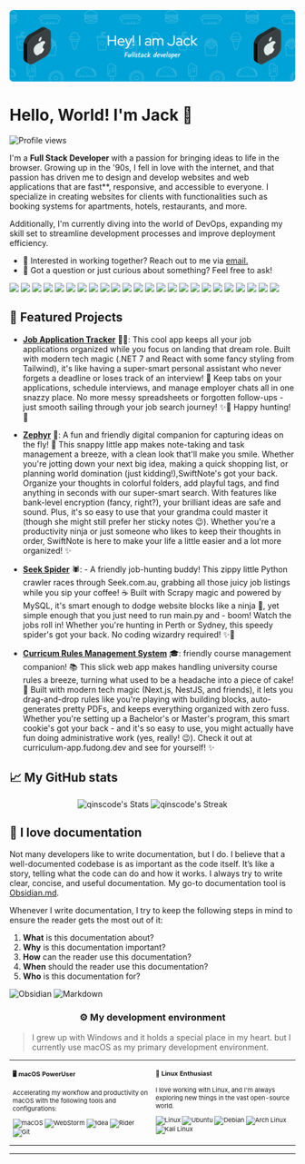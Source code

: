 [![header](./banner.png)](https://fudong.dev)

# Hello, World! I'm Jack 👋

![Profile views](https://komarev.com/ghpvc/?username=qinscode&label=Profile%20views&color=brightgreen&style=flat&base=314)

<div class="github-introduction">

I'm a **Full Stack Developer** with a passion for bringing ideas to life in the browser. Growing up in the '90s, I fell in love with the internet, and that passion has driven me to design and develop websites and web applications that are fast\*\*, responsive, and accessible to everyone. I specialize in creating websites for clients with functionalities such as booking systems for apartments, hotels, restaurants, and more.

Additionally, I'm currently diving into the world of DevOps, expanding my skill set to streamline development processes and improve deployment efficiency.

</div>

- 💼 Interested in working together? Reach out to me via <a href="mailto:hello@fudong.dev">email.</a>
- 💬 Got a question or just curious about something? Feel free to ask!

<div class="badges-intro">
<!-- Frontend -->
<code><img width="10%" src="https://www.vectorlogo.zone/logos/reactjs/reactjs-ar21.svg"></code>
<code><img width="10%" src="https://www.vectorlogo.zone/logos/nestjs/nestjs-ar21.svg"></code>
<code><img width="10%" src="https://www.vectorlogo.zone/logos/nextjs/nextjs-ar21.svg"></code>
<!-- Cross Platform -->
<code><img width="10%" src="https://www.vectorlogo.zone/logos/flutterio/flutterio-ar21.svg"></code>
<!--  Backend -->
 <code><img width="10%" src="https://www.vectorlogo.zone/logos/nodejs/nodejs-ar21.svg"></code>
<code><img width="10%" src="https://www.vectorlogo.zone/logos/dotnet/dotnet-ar21.svg"></code>
 <code><img width="10%" src="https://www.vectorlogo.zone/logos/djangoproject/djangoproject-ar21.svg"></code>
<!-- Lanaguage -->
<code><img width="10%" src="https://www.vectorlogo.zone/logos/python/python-official.svg"></code>
<code><img width="10%" src="https://www.vectorlogo.zone/logos/java/java-horizontal.svg"></code>
<code><img width="10%" src="https://www.vectorlogo.zone/logos/javascript/javascript-ar21.svg"></code>
<code><img width="10%" src="https://www.vectorlogo.zone/logos/typescriptlang/typescriptlang-ar21.svg"></code>
<!-- Database -->
<code><img width="10%" src="https://www.vectorlogo.zone/logos/graphql/graphql-ar21.svg"></code>
<code><img width="10%" src="https://www.vectorlogo.zone/logos/mysql/mysql-ar21.svg"></code>
<code><img width="10%" src="https://www.vectorlogo.zone/logos/postgresql/postgresql-ar21.svg"></code>
<code><img width="10%" src="https://www.vectorlogo.zone/logos/js_redux/js_redux-ar21.svg"></code>
<code><img width="10%" src="https://www.vectorlogo.zone/logos/redis/redis-ar21.svg"></code>
<code><img width="10%" src="https://www.vectorlogo.zone/logos/rabbitmq/rabbitmq-ar21.svg"></code>
<!--  Cloud -->
<code><img width="10%" src="https://www.bizstream.com/wp-content/uploads/2022/04/microsoft-azure-logo.png"></code>
<code><img width="6%" src="https://upload.wikimedia.org/wikipedia/commons/9/93/Amazon_Web_Services_Logo.svg"></code>
<!--  DevOps -->
<code><img width="10%" src="https://www.vectorlogo.zone/logos/docker/docker-ar21.svg"></code>
<code><img width="10%" src="https://www.vectorlogo.zone/logos/jenkins/jenkins-ar21.svg"></code>
<code><img width="10%" src="https://www.vectorlogo.zone/logos/kubernetes/kubernetes-ar21.svg"></code>
<code><img width="10%" src="https://www.vectorlogo.zone/logos/ubuntu/ubuntu-ar21.svg"></code>
<code><img width="10%" src="https://www.vectorlogo.zone/logos/jestjsio/jestjsio-ar21.svg"></code>
</div>

## 🌟 Featured Projects

- **[Job Application Tracker](https://github.com/aaronedev/violet-void-theme)** 👨‍💻: This cool app keeps all your job applications organized while you focus on landing that dream role. Built with modern tech magic (.NET 7 and React with some fancy styling from Tailwind), it's like having a super-smart personal assistant who never forgets a deadline or loses track of an interview! 📅 Keep tabs on your applications, schedule interviews, and manage employer chats all in one snazzy place. No more messy spreadsheets or forgotten follow-ups - just smooth sailing through your job search journey! ✨💼 Happy hunting! 🚀

- **[Zephyr](https://github.com/qinscode/Zephyr)** 📝:  A fun and friendly digital companion for capturing ideas on the fly! 🚀 This snappy little app makes note-taking and task management a breeze, with a clean look that'll make you smile. Whether you're jotting down your next big idea, making a quick shopping list, or planning world domination (just kidding!),SwiftNote's got your back. Organize your thoughts in colorful folders, add playful tags, and find anything in seconds with our super-smart search. With features like bank-level encryption (fancy, right?), your brilliant ideas are safe and sound. Plus, it's so easy to use that your grandma could master it (though she might still prefer her sticky notes 😉). Whether you're a productivity ninja or just someone who likes to keep their thoughts in order, SwiftNote is here to make your life a little easier and a lot more organized! ✨

- **[Seek Spider](https://github.com/qinscode/SeekSpider)** 🕷️: - A friendly job-hunting buddy!  This zippy little Python crawler races through Seek.com.au, grabbing all those juicy job listings while you sip your coffee! ☕ Built with Scrapy magic and powered by MySQL, it's smart enough to dodge website blocks like a ninja 🥷, yet simple enough that you just need to run main.py and - boom! Watch the jobs roll in! Whether you're hunting in Perth or Sydney, this speedy spider's got your back. No coding wizardry required! ✨🎯

- **[Curricum Rules Management System](https://github.com/qinscode/UWA-Curriculum-Rules-Management-System)** 🎓: friendly course management companion! 📚 This slick web app makes handling university course rules a breeze, turning what used to be a headache into a piece of cake! 🍰 Built with modern tech magic (Next.js, NestJS, and friends), it lets you drag-and-drop rules like you're playing with building blocks, auto-generates pretty PDFs, and keeps everything organized with zero fuss. Whether you're setting up a Bachelor's or Master's program, this smart cookie's got your back - and it's so easy to use, you might actually have fun doing administrative work (yes, really! 😉). Check it out at curriculum-app.fudong.dev and see for yourself! ✨
 



## 📈 My GitHub stats

<div class="badges-githubstats">
  <p align="center">
    <img src="https://github-readme-stats.vercel.app/api?username=qinscode&theme=tokyonight&show_icons=true&hide_border=true&count_private=true" alt="qinscode's Stats" height="165">
    <img src="https://github-readme-streak-stats.herokuapp.com/?user=qinscode&theme=tokyonight&hide_border=true" alt="qinscode's Streak" height="165">
  </p>
</div>

## 📃 I love documentation

Not many developers like to write documentation, but I do. I believe that a well-documented codebase is as important as the code itself. It’s like a story, telling what the code can do and how it works. I always try to write clear, concise, and useful documentation. My go-to documentation tool is <a href="https://obsidian.md/" target="_blank">Obsidian.md</a>.

Whenever I write documentation, I try to keep the following steps in mind to ensure the reader gets the most out of it:

1. **What** is this documentation about?
2. **Why** is this documentation important?
3. **How** can the reader use this documentation?
4. **When** should the reader use this documentation?
5. **Who** is this documentation for?

![Obsidian](https://img.shields.io/badge/-Obsidian-483699?style=flat&logo=obsidian&logoColor=white)
![Markdown](https://img.shields.io/badge/-Markdown-000000?style=flat&logo=markdown&logoColor=white)

### <p align="center">⚙️ My development environment </p>

> I grew up with Windows and it holds a special place in my heart. but I currently use macOS as my primary development environment.

<div class="table-devenvironment">
  <table style="font-size: 11px">
  <tr>
  <td valign="top" width="50%">

#### 🖥️ macOS PowerUser

Accelerating my workflow and productivity on macOS with the following tools and configurations:

![macOS](https://img.shields.io/badge/-macOS-000000?style=flat&logo=apple&logoColor=white)
![WebStorm](https://img.shields.io/badge/-WebStorm-07c3f2?style=flat&logo=webstorm&logoColor=white)
![Idea](https://img.shields.io/badge/-Idea-ff2960?style=flat&logo=intellijidea&logoColor=white)
![Rider](https://img.shields.io/badge/-Rider-f89c1b?style=flat&logo=rider&logoColor=white)
![Git](https://img.shields.io/badge/-Git-f44b28?style=flat&logo=git&logoColor=white)

  </td>
  <td valign="top" width="50%">

#### 🐧 Linux Enthusiast

I love working with Linux, and I'm always exploring new things in the vast open-source world.

![Linux](https://img.shields.io/badge/-Linux-000000?style=flat&logo=linux&logoColor=FCC624)
![Ubuntu](https://img.shields.io/badge/-Ubuntu-E95420?style=flat&logo=ubuntu&logoColor=white)
![Debian](https://img.shields.io/badge/-Debian-A81D33?style=flat&logo=debian&logoColor=white)
![Arch Linux](https://img.shields.io/badge/-Arch%20Linux-1793D1?style=flat&logo=arch-linux&logoColor=white)
![Kali Linux](https://img.shields.io/badge/-Kali%20Linux-557C94?style=flat&logo=kali-linux&logoColor=white)

  </td>
  </tr>
  </table>
</div>

---
